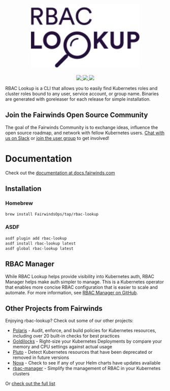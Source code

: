 <div align="center">
    <img src="img/logo.svg" height="200" alt="RBAC Lookup" style="padding-bottom: 20px" />
    <br>
    <a href="https://github.com/FairwindsOps/rbac-lookup/releases">
        <img src="https://img.shields.io/github/v/release/FairwindsOps/rbac-lookup">
    </a>
    <a href="https://goreportcard.com/report/github.com/FairwindsOps/rbac-lookup">
        <img src="https://goreportcard.com/badge/github.com/FairwindsOps/rbac-lookup">
    </a>
    <a href="https://join.slack.com/t/fairwindscommunity/shared_invite/zt-e3c6vj4l-3lIH6dvKqzWII5fSSFDi1g">
      <img src="https://img.shields.io/static/v1?label=Slack&message=Join+our+Community&color=4a154b&logo=slack">
    </a>
</div>

RBAC Lookup is a CLI that allows you to easily find Kubernetes roles and cluster roles bound to any user, service account, or group name. Binaries are generated with goreleaser for each release for simple installation.

## Join the Fairwinds Open Source Community

The goal of the Fairwinds Community is to exchange ideas, influence the open source roadmap, and network with fellow Kubernetes users. [Chat with us on Slack](https://join.slack.com/t/fairwindscommunity/shared_invite/zt-e3c6vj4l-3lIH6dvKqzWII5fSSFDi1g) or [join the user group](https://www.fairwinds.com/open-source-software-user-group) to get involved!

# Documentation
Check out the [documentation at docs.fairwinds.com](https://rbac-lookup.docs.fairwinds.com/)

## Installation

### Homebrew
```
brew install FairwindsOps/tap/rbac-lookup
```

### ASDF
```
asdf plugin add rbac-lookup
asdf install rbac-lookup latest
asdf global rbac-lookup latest
```

## RBAC Manager
While RBAC Lookup helps provide visibility into Kubernetes auth, RBAC Manager helps make auth simpler to manage. This is a Kubernetes operator that enables more concise RBAC configuration that is easier to scale and automate. For more information, see [RBAC Manager on GitHub](https://github.com/FairwindsOps/rbac-manager).



## Other Projects from Fairwinds

Enjoying rbac-lookup? Check out some of our other projects:
* [Polaris](https://github.com/FairwindsOps/Polaris) - Audit, enforce, and build policies for Kubernetes resources, including over 20 built-in checks for best practices
* [Goldilocks](https://github.com/FairwindsOps/Goldilocks) - Right-size your Kubernetes Deployments by compare your memory and CPU settings against actual usage
* [Pluto](https://github.com/FairwindsOps/Pluto) - Detect Kubernetes resources that have been deprecated or removed in future versions
* [Nova](https://github.com/FairwindsOps/Nova) - Check to see if any of your Helm charts have updates available
* [rbac-manager](https://github.com/FairwindsOps/rbac-manager) - Simplify the management of RBAC in your Kubernetes clusters

Or [check out the full list](https://www.fairwinds.com/open-source-software?utm_source=rbac-lookup&utm_medium=rbac-lookup&utm_campaign=rbac-lookup)
